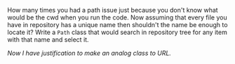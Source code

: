 How many times you had a path issue just because you don't know what would be the cwd when you run the code. Now assuming that every file you have in repository has a unique name then shouldn't the name be enough to locate it? Write a `Path` class that would search in repository tree for any item with that name and select it. 

*Now I have justification to make an analog class to URL.*